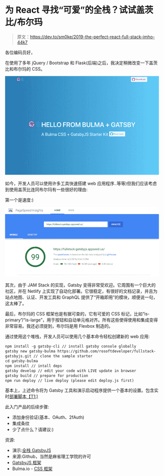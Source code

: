 # 为 React 寻找“可爱”的全栈？试试盖茨比/布尔玛

> 原文：<https://dev.to/sm0ke/2019-the-perfect-react-full-stack-imho-44k7>

各位编码员好，

在使用了多年 jQuery / Bootstrap 和 Flask(后端)之后，我决定稍微改变一下盖茨比和布尔玛的 CSS。

[![ss](img/04a334b5c85c2ae24477c36f54056244.png)](https://res.cloudinary.com/practicaldev/image/fetch/s--ZTXIIXB---/c_limit%2Cf_auto%2Cfl_progressive%2Cq_auto%2Cw_880/https://static.appseed.us/misc/thumb-gatsby-bulma.png)

如今，开发人员可以使用许多工具快速搭建 web 应用程序..等等)但我们应该考虑到使用盖茨比连同布尔玛有一些很好的理由:

第一个是速度:)

[![ss](img/c06061e6565a7a4469636e2c389d754a.png)](https://res.cloudinary.com/practicaldev/image/fetch/s--Df2SeyLl--/c_limit%2Cf_auto%2Cfl_progressive%2Cq_auto%2Cw_880/https://static.appseed.us/misc/fullstack-gatsby-seo-score.png)

其次，由于 JAM Stack 的实现，Gatsby 变得非常受欢迎。它周围有一个巨大的社区，并在 Netlify 上实现了自动化部署。它很稳定，有很好的文档记录，并且为站点地图、认证、开发工具和 GraphQL 提供了“开箱即用”的模块，顺便说一句，这太棒了。

最后，布尔玛的 CSS 框架也是有据可查的，它有可爱的 CSS 标记，比如“is-primary”/“is-large”，用于按钮和自动单元格对齐。所有这些使得使用和集成变得非常容易。我还必须提到，布尔玛是用 Flexbox 制造的。

通过使用这个堆栈，开发人员可以使用几个基本命令轻松创建新的 web 应用:

```
npm install -g gatsby-cli // install gatsby console globally
gatsby new gatsby-bulma https://github.com/rosoftdeveloper/fullstack-gatsbyjs.git // clone the sample starter
cd gatsby-bulma
npm install // intall deps
gatsby develop // edit your code with LIVE update in browser
gatsby build // prepare for production
npm run deploy // live deploy (please edit deploy.js first) 
```

基本上，上述命令将为 Gatsby 工具和演示启动程序提供一个基本的设置。包含实时[部署脚本【T1:)](https://github.com/rosoftdeveloper/fullstack-gatsbyjs/blob/master/deploy.js)

此入门产品的后续步骤:

*   添加身份验证(基本、OAuth、2fAuth)
*   集成条纹
*   少了点什么？请建议:)

资源:

*   演示:[全栈 GatsbyJS](https://fullstack-gatsbyjs.appseed.us/)
*   来源:Github，当然是麻省理工学院的许可
*   [GatsbyJS 框架](https://www.gatsbyjs.org/)
*   Bulma.io - [CSS 框架](https://bulma.io/)